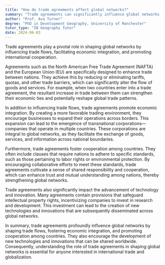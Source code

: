```yaml
---
title: "How do trade agreements affect global networks?"
summary: "Trade agreements can significantly influence global networks by shaping trade flows, fostering economic integration, and promoting cooperation."
author: "Prof. Ava Turner"
degree: "PhD in Development Geography, University of Manchester"
tutor_type: "IB Geography Tutor"
date: 2024-06-03
---
```


Trade agreements play a pivotal role in shaping global networks by influencing trade flows, facilitating economic integration, and promoting international cooperation.

Agreements such as the North American Free Trade Agreement (NAFTA) and the European Union (EU) are specifically designed to enhance trade between nations. They achieve this by reducing or eliminating tariffs, quotas, and other trade barriers, which can significantly alter the flow of goods and services. For example, when two countries enter into a trade agreement, the resultant increase in trade between them can strengthen their economic ties and potentially reshape global trade patterns.

In addition to influencing trade flows, trade agreements promote economic integration. By creating a more favorable trading environment, they encourage businesses to expand their operations across borders. This expansion can lead to the emergence of transnational corporations—companies that operate in multiple countries. These corporations are integral to global networks, as they facilitate the exchange of goods, services, and information across national boundaries.

Furthermore, trade agreements foster cooperation among countries. They often include clauses that require nations to adhere to specific standards, such as those pertaining to labor rights or environmental protection. By encouraging collaborative efforts to meet these standards, trade agreements cultivate a sense of shared responsibility and cooperation, which can enhance trust and mutual understanding among nations, thereby strengthening global networks.

Trade agreements also significantly impact the advancement of technology and innovation. Many agreements contain provisions that safeguard intellectual property rights, incentivizing companies to invest in research and development. This investment can lead to the creation of new technologies and innovations that are subsequently disseminated across global networks.

In summary, trade agreements profoundly influence global networks by shaping trade flows, fostering economic integration, and promoting cooperation among countries. They also encourage the development of new technologies and innovations that can be shared worldwide. Consequently, understanding the role of trade agreements in shaping global networks is essential for anyone interested in international trade and globalization.
    